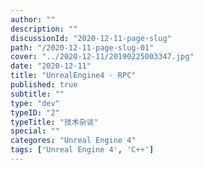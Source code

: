 ```yaml
---
author: ""
description: ""
discussionId: "2020-12-11-page-slug"
path: "/2020-12-11-page-slug-01"
cover: "../2020-12-11/20190225003347.jpg"
date: "2020-12-11"
title: "UnrealEngine4 - RPC"
published: true
subtitle: ""
type: "dev"
typeID: "2"
typeTitle: "技术杂谈"
special: ""
categores: "Unreal Engine 4"
tags: ['Unreal Engine 4', 'C++']
---
```

    
### 


